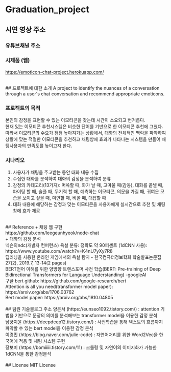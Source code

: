 # Graduation_project

## 시연 영상 주소
### 유튜브채널 주소

### 시제품 (웹)
https://emoticon-chat-project.herokuapp.com/

<br>
## 프로젝트에 대한 소개
A project to identify the nuances of a conversation through a user's chat conversation and recommend appropriate emoticons.

### 프로젝트의 목적
본인의 감정을 표현할 수 있는 이모티콘을 찾는데 시간이 소요되고 번거롭다. <br>
현재 있는 이모티콘 추천시스템은 비슷한 단어를 기반으로 한 이모티콘 추천에 그쳤다. <br>
따라서 이모티콘의 수요가 점점 높아져가는 상황에서, 대화의 전체적인 맥락을 파악하여 상황에 맞는 적절한 이모티콘을 추천하고 채팅방에 효과가 나타나는 시스템을 만들어 채팅사용자의 만족도를 높이고자 한다.

### 시나리오
1. 사용자가 채팅을 주고받는 동안 대화 내용 수집
2. 수집한 대화를 분석하여 대화의 감정을 분석하여 분류 <br>
3. 감정의 카테고리(13가지): 머쓱할 때, 화가 날 때, 고마울 때(감동), 대화를 끝낼 때, 파이팅 할 때, 슬플 때, 무기력 할 때, 예측하는 이모티콘, 의문을 가질 때, 귀여운 모습을 보이고 싶을 때, 미안할 때, 비꼴 때, 대답할 때
4. 대화 내용에 해당하는 감정과 맞는 이모티콘을 사용자에게 실시간으로 추천 및 채팅창에 효과 제공

<br>
## Reference
+ 채팅 웹 구현 <br>
https://github.com/leegeunhyeok/node-chat <br>
+ 대화의 감정 분석 <br>
넥슨의ndc(개발자 컨퍼런스) 욕설 분류: 정확도 약 90퍼센트 (1dCNN 사용): https://www.youtube.com/watch?v=K4nU7yXy7R8 <br>
딥러닝을 사용한 온라인 게임에서의 욕설 탐지 - 한국컴퓨터정보학회 학술발표논문집 27(2), 2019.7, 13-14(2 pages) <br>
BERT언어 이해를 위한 양방향 트랜스포머 사전 학습(BERT: Pre-training of Deep Bidirectional Transformers for Language Understanding) -googleAI <br>
구글 bert github: https://github.com/google-research/bert <br>
Attention is all you need(transformer model paper): https://arxiv.org/abs/1706.03762 <br>
Bert model paper: https://arxiv.org/abs/1810.04805 <br>

<br>
## 팀원 기술블로그 주소
양은서 (https://eunseo1092.tistory.com/) : attention 기법을 기반으로 문장의 의미를 분석해보는 transformer model을 이용한 감정 분석 <br>
남궁지윤 (https://deepdeep12.tistory.com/) : 사전학습을 통해 텍스트의 흐름까지 파악할 수 있는 bert model을 이용한 감정 분석<br>
이경민 (https://blog.naver.com/julie-code) : 자연어처리를 위한 Word2Vec을 한국어에 적용 및 채팅 시스템 구현<br>
장보미 (https://bomiiiii.tistory.com/11) : 크롤링 및 자연어의 이미지화가 가능한 1dCNN을 통한 감정분석 <br>

<br>
## License
MIT License
